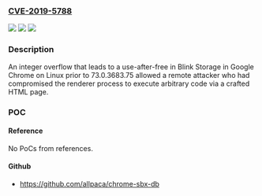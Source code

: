### [CVE-2019-5788](https://cve.mitre.org/cgi-bin/cvename.cgi?name=CVE-2019-5788)
![](https://img.shields.io/static/v1?label=Product&message=Chrome&color=blue)
![](https://img.shields.io/static/v1?label=Version&message=n%2Fa&color=blue)
![](https://img.shields.io/static/v1?label=Vulnerability&message=Integer%20overflow&color=brighgreen)

### Description

An integer overflow that leads to a use-after-free in Blink Storage in Google Chrome on Linux prior to 73.0.3683.75 allowed a remote attacker who had compromised the renderer process to execute arbitrary code via a crafted HTML page.

### POC

#### Reference
No PoCs from references.

#### Github
- https://github.com/allpaca/chrome-sbx-db

